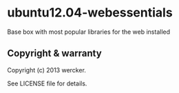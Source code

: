 ubuntu12.04-webessentials
=============================

Base box with most popular libraries for the web installed

Copyright & warranty
-----------
  Copyright (c) 2013 wercker.

  See LICENSE file for details.
